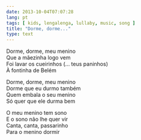 ```yaml
---
date: 2013-10-04T07:07:28
lang: pt
tags: [ kids, lengalenga, lullaby, music, song ]
title: "Dorme, dorme..."
type: text
---
```


Dorme, dorme, meu menino\
Que a mãezinha logo vem\
Foi lavar os cueirinhos (... teus paninhos)\
À fontinha de Belém

Dorme, dorme, meu menino\
Dorme que eu durmo também\
Quem embala o seu menino\
Só quer que ele durma bem

O meu menino tem sono\
E o sono não lhe quer vir\
Canta, canta, passarinho\
Para o menino dormir

